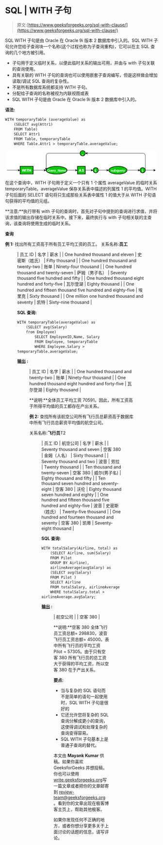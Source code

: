 # SQL | WITH 子句

> 原文:[https://www.geeksforgeeks.org/sql-with-clause/](https://www.geeksforgeeks.org/sql-with-clause/)

SQL WITH 子句是由 Oracle 在 Oracle 9i 版本 2 数据库中引入的。SQL WITH 子句允许您给子查询块一个名称(这个过程也称为子查询重构)，它可以在主 SQL 查询的几个地方被引用。

*   子句用于定义临时关系，以便此临时关系的输出可用，并由与 with 子句关联的查询使用。
*   具有关联的 WITH 子句的查询也可以使用嵌套子查询编写，但是这样做会增加读取/调试 SQL 查询的复杂性。
*   不是所有数据库系统都支持 WITH 子句。
*   分配给子查询的名称被视为内联视图或表
*   SQL WITH 子句是由 Oracle 在 Oracle 9i 版本 2 数据库中引入的。

**语法:**

```
WITH temporaryTable (averageValue) as
    (SELECT avg(Attr1)
    FROM Table)
    SELECT Attr1
    FROM Table, temporaryTable
    WHERE Table.Attr1 > temporaryTable.averageValue;

```

![](img/063bb3525fb798a55bfd36df0b696893.png)

在这个查询中，WITH 子句用于定义一个只有 1 个属性 averageValue 的临时关系 temporaryTable。averageValue 保存关系表中描述的列属性 1 的平均值。WITH 子句后面的 SELECT 语句将只生成那些关系表中属性 1 的值大于从 WITH 子句语句获得的平均值的元组。

**注意:**执行带有 with 子句的查询时，首先对子句中提到的查询进行求值，并将该求值的输出存储在临时关系中。接下来，最终执行与 with 子句相关联的主查询，该查询将使用生成的临时关系。

**查询**

**例 1:** 找出所有工资高于所有员工平均工资的员工。
关系名称:**员工**

<figure class="table">

| 员工 ID | 名字 | 薪水 |
| One hundred thousand and eleven | 史密斯（姓氏） | Fifty thousand |
| One hundred thousand and twenty-two | 账单 | Ninety-four thousand |
| One hundred thousand and twenty-seven | 萨姆（男子名） | Seventy thousand five hundred and fifty |
| One hundred thousand eight hundred and forty-five | 瓦尔登湖 | Eighty thousand |
| One hundred and fifteen thousand five hundred and eighty-five | 埃里克 | Sixty thousand |
| One million one hundred thousand and seventy | 凯特 | Sixty-nine thousand |

**SQL 查询:**

```
WITH temporaryTable(averageValue) as
    (SELECT avg(Salary)
    from Employee)
        SELECT EmployeeID,Name, Salary 
        FROM Employee, temporaryTable 
        WHERE Employee.Salary > temporaryTable.averageValue;
```

**<u>输出</u> :**

<figure class="table">

| 员工 ID | 名字 | 薪水 |
| One hundred thousand and twenty-two | 账单 | Ninety-four thousand |
| One hundred thousand eight hundred and forty-five | 瓦尔登湖 | Eighty thousand |

**说明:**全体员工平均工资 70591。因此，所有工资高于所得平均值的员工都存在产出关系。

**例 2:** 查找所有该航空公司所有飞行员总薪资高于数据库中所有飞行员总薪资平均值的航空公司。

关系名称:**飞行员**T2

<figure class="table">

| 员工 ID | 航空公司 | 名字 | 薪水 |
| Seventy thousand and seven | 空客 380 | 金姆（人名） | Sixty thousand |
| Seventy thousand and two | 波音 | 劳拉 | Twenty thousand |
| Ten thousand and twenty-seven | 空客 380 | 威尔(男子名) | Eighty thousand and fifty |
| Ten thousand seven hundred and seventy-eight | 空客 380 | 沃伦 | Eighty thousand seven hundred and eighty |
| One hundred and fifteen thousand five hundred and eighty-five | 波音 | 史密斯（姓氏） | Twenty-five thousand |
| One hundred and fourteen thousand and seventy | 空客 380 | 凯蒂 | Seventy-eight thousand |

**SQL 查询:**

```
WITH totalSalary(Airline, total) as
    (SELECT Airline, sum(Salary)
    FROM Pilot
    GROUP BY Airline),
    airlineAverage(avgSalary) as 
    (SELECT avg(Salary)
    FROM Pilot )
    SELECT Airline
    FROM totalSalary, airlineAverage
    WHERE totalSalary.total > airlineAverage.avgSalary;
```

**<u>输出</u> :**

<figure class="table">

| 航空公司 |
| 空客 380 |

**说明:**空客 380 全体飞行员工资总额= 298830，波音飞行员工资总额= 45000。表中所有飞行员的平均工资 Pilot = 57305。由于只有空客 380 所有飞行员的总工资大于获得的平均工资，所以空客 380 在于产出关系。

**要点:**

*   当与复杂的 SQL 语句而不是简单的语句一起使用时，SQL WITH 子句是很好的
*   它还允许您将复杂的 SQL 查询分解成更小的查询，这使得调试和处理复杂的查询变得容易。
*   SQL WITH 子句基本上是普通子查询的替代。

本文由 **Mayank Kumar** 供稿。如果你喜欢 GeeksforGeeks 并想投稿，你也可以使用[write.geeksforgeeks.org](https://write.geeksforgeeks.org)写一篇文章或者把你的文章邮寄到 review-team@geeksforgeeks.org。看到你的文章出现在极客博客主页上，帮助其他极客。

如果你发现任何不正确的地方，或者你想分享更多关于上面讨论的话题的信息，请写评论。

</figure>

</figure>

</figure>

</figure>